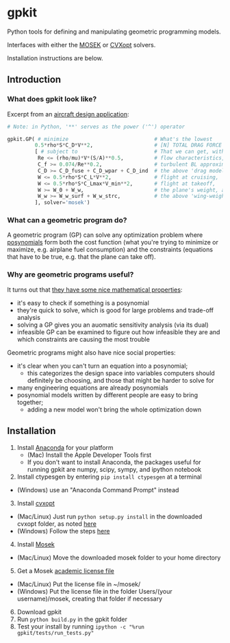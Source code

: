 # gpkit #

Python tools for defining and manipulating geometric programming models.

Interfaces with either the [MOSEK](http://mosek.com) or [CVXopt](http://cvxopt.org/) solvers.

Installation instructions are below.

## Introduction ##

### What does gpkit look like?

Excerpt from an [aircraft design application](http://nbviewer.ipython.org/github/appliedopt/gpkit/blob/master/examples/ipynb/simpleaircraft.ipynb):

```python
# Note: in Python, '**' serves as the power ('^') operator

gpkit.GP( # minimize                            # What's the lowest
         0.5*rho*S*C_D*V**2,                    # [N] TOTAL DRAG FORCE
         [ # subject to                         # That we can get, with our
          Re <= (rho/mu)*V*(S/A)**0.5,          # flow characteristics,
          C_f >= 0.074/Re**0.2,                 # turbulent BL approximation,
          C_D >= C_D_fuse + C_D_wpar + C_D_ind  # the above 'drag model',
          W <= 0.5*rho*S*C_L*V**2,              # flight at cruising,
          W <= 0.5*rho*S*C_Lmax*V_min**2,       # flight at takeoff,     
          W >= W_0 + W_w,                       # the plane's weight, and
          W_w >= W_w_surf + W_w_strc,           # the above 'wing-weight model'?
         ], solver='mosek')
 ```

### What can a geometric program do?

A geometric program (GP) can solve any optimization problem where [posynomials](http://en.wikipedia.org/wiki/Posynomial) form both the cost function (what you're trying to minimize or maximize, e.g. airplane fuel consumption) and the constraints (equations that have to be true, e.g. that the plane can take off). 

### Why are geometric programs useful?

It turns out that [they have some nice mathematical properties](http://stanford.edu/~boyd/papers/pdf/gp_tutorial.pdf):
  - it's easy to check if something is a posynomial
  - they're quick to solve, which is good for large problems and trade-off analysis
  - solving a GP gives you an auomatic sensitivity analysis (via its dual)
  - infeasible GP can be examined to figure out how infeasible they are and which constraints are causing the most trouble

Geometric programs might also have nice social properties:
  - it's clear when you can't turn an equation into a posynomial;
    - this categorizes the design space into variables computers should definitely be choosing, and those that might be harder to solve for
  - many engineering equations are already posynomials
  - posynomial models written by different people are easy to bring together;
      - adding a new model won't bring the whole optimization down

## Installation ##

1. Install [Anaconda](http://continuum.io/downloads) for your platform
   - (Mac) Install the Apple Developer Tools first
   - If you don't want to install Anaconda, the packages useful for running gpkit are numpy, scipy, sympy, and ipython notebook
2. Install ctypesgen by entering `pip install ctypesgen` at a terminal
  - (Windows) use an "Anaconda Command Prompt" instead
3. Install [cvxopt](http://cvxopt.org/download/index.html) 
  - (Mac/Linux) Just run `python setup.py install` in the downloaded cvxopt folder, as noted [here](http://cvxopt.org/install/index.html#standard-installation)
  - (Windows) Follow the steps [here](http://cvxopt.org/install/index.html#building-cvxopt-for-windows)
4. Install [Mosek](mosek.com/resources/downloads)
  -  (Mac/Linux) Move the downloaded mosek folder to your home directory
5. Get a Mosek [academic license file](http://license.mosek.com/academic)
  - (Mac/Linux) Put the license file in ~/mosek/
  - (Windows) Put the license file in the folder Users/(your username)/mosek, creating that folder if necessary
6. Download gpkit
7. Run `python build.py` in the gpkit folder
8. Test your install by running `ipython -c "%run gpkit/tests/run_tests.py"`